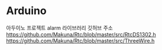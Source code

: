 # Arduino
아두이노 프로젝트
alarm 라이브러리 깃허브 주소 <br>
https://github.com/Makuna/Rtc/blob/master/src/RtcDS1302.h
https://github.com/Makuna/Rtc/blob/master/src/ThreeWire.h
